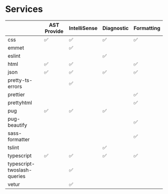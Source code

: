 # Services

|                             	| AST Provide 	| IntelliSense 	| Diagnostic 	| Formatting 	|
|-----------------------------	|-----------	|-------------	|------------	|------------	|
| css                         	| ✅         	| ✅           	| ✅          	| ✅          	|
| emmet                       	|           	| ✅           	|            	|            	|
| eslint                      	|           	|             	| ✅          	|            	|
| html                        	| ✅         	| ✅           	|            	| ✅          	|
| json                        	| ✅         	| ✅           	| ✅          	| ✅          	|
| pretty-ts-errors              |           	| ✅           	|            	|            	|
| prettier                    	|           	|             	|            	| ✅          	|
| prettyhtml                  	|           	|             	|            	| ✅          	|
| pug                         	| ✅         	| ✅           	| ✅          	|            	|
| pug-beautify                	|           	|             	|            	| ✅          	|
| sass-formatter              	|           	|             	|            	| ✅          	|
| tslint                      	|           	|             	| ✅          	|            	|
| typescript                  	| ✅         	| ✅           	| ✅          	| ✅          	|
| typescript-twoslash-queries 	|           	| ✅           	|            	|            	|
| vetur                       	|           	| ✅           	|            	|            	|
